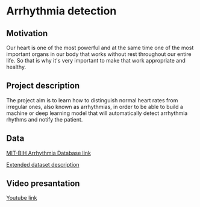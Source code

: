 # Arrhythmia detection

## Motivation
Our heart is one of the most powerful and at the same time one of the most important organs in our body that works without rest throughout our entire life. So that is why it's very important to make that work appropriate and healthy.

## Project description
The project aim is to learn how to distinguish normal heart rates from irregular ones, also known as arrhythmias, in order to be able to build a machine or deep learning model that will automatically detect arrhythmia rhythms and notify the patient.

## Data
[MIT-BIH Arrhythmia Database link](https://physionet.org/content/mitdb/1.0.0/)

[Extended dataset description](https://archive.physionet.org/physiobank/database/html/mitdbdir/intro.htm)

## Video presantation

[Youtube link](https://www.youtube.com/watch?v=oSqPr7PIASY)

